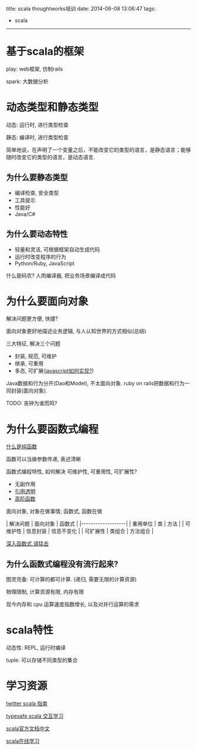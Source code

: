 title: scala thoughtworks培训
date: 2014-06-08 13:06:47
tags:
- scala
---

# 基于scala的框架 #

play: web框架, 仿制rails

spark: 大数据分析

# 动态类型和静态类型 #

动态: 运行时, 进行类型检查

静态: 编译时, 进行类型检查

简单地说，在声明了一个变量之后，不能改变它的类型的语言，是静态语言；能够随时改变它的类型的语言，是动态语言. 


## 为什么要静态类型 ##
* 编译检查, 安全类型
* 工具提示
* 性能好
* Java/C#

## 为什么要动态特性 ##
* 轻量和灵活, 可根据框架自动生成代码
* 运行时改变程序的行为
* Python/Ruby, JavaScript

什么是码农? 人肉编译器, 把业务场景编译成代码

# 为什么要面向对象 #

解决问题更方便, 快捷?

面向对象更好地描述业务逻辑, 与人认知世界的方式相似(总结)

三大特征, 解决三个问题
* 封装, 规范, 可维护
* 继承, 可重用
* 多态, 可扩展([javascript如何实现?](http://www.zhihu.com/question/20177988))

Java数据和行为分开(Dao和Model), 不太面向对象. ruby on rails把数据和行为一同封装(面向对象).

TODO: 丧钟为谁而鸣?

# 为什么要函数式编程 #

[什么是纯函数](http://zh.wikipedia.org/wiki/%E5%87%BD%E6%95%B0%E5%89%AF%E4%BD%9C%E7%94%A8#.E5.BC.95.E7.94.A8.E9.80.8F.E6.98.8E)

函数可以当做参数传递, 表述清晰

函数式编程特性, 如何解决 可维护性, 可重用性, 可扩展性?
* 无副作用
* [引用透明](http://www.jdon.com/42422)
* [高阶函数](http://zh.wikipedia.org/zh/%E9%AB%98%E9%98%B6%E5%87%BD%E6%95%B0)

面向对象, 对象在做事情; 函数式, 函数在做



| 解决问题  |  面向对象 | 函数式  |
|-------------------|
| 重用单位  |  类       |   方法   |
| 可维护性  |  信息封装 |   信息不变化   |
| 可扩展性  |  类组合   |   方法组合   |

[深入函数式,请猛击](/2014/05/16/函数式编程手记)

## 为什么函数式编程没有流行起来? ##

图灵完备: 可计算的都可计算. (递归, 需要无限的计算资源)

物理限制, 计算资源有限, 内存有限

现今内存和 cpu 运算速度指数增长, 以及对并行运算的需求

# scala特性 #

动态性: REPL, 运行时编译

tuple: 可以存储不同类型的集合

<!-- **tessdemo** -->

# 学习资源 #

[twitter scala 指南](http://twitter.github.io/scala_school/zh_cn/)

[typesafe scala 交互学习](https://typesafe.com/platform/getstarted)

[scala官方文档中文](https://code.csdn.net/DOC_Scala/chinese_scala_offical_document)

[scala在线学习](http://scalatutorials.com/)
